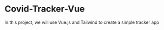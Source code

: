 # Covid-Tracker-Vue
In this project, we will use Vue.js and Tailwind to create a simple tracker app
